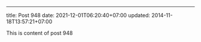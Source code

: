 ---
title: Post 948
date: 2021-12-01T06:20:40+07:00
updated: 2014-11-18T13:57:21+07:00

This is content of post 948